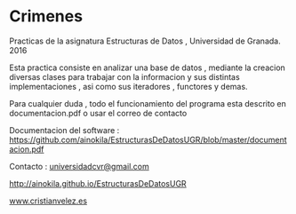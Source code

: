 # Crimenes

Practicas de la asignatura Estructuras de Datos , Universidad de Granada. 2016

Esta practica consiste en analizar una base de datos , mediante la creacion diversas clases para trabajar con la informacion y sus distintas implementaciones , asi como sus iteradores , functores y demas.

Para cualquier duda , todo el funcionamiento del programa esta descrito en documentacion.pdf o usar el correo de contacto

Documentacion del software : https://github.com/ainokila/EstructurasDeDatosUGR/blob/master/documentacion.pdf

Contacto : universidadcvr@gmail.com

http://ainokila.github.io/EstructurasDeDatosUGR

www.cristianvelez.es

